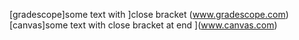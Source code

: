 [gradescope]some text with ]close bracket (www.gradescope.com)
[canvas]some text with close bracket at end ](www.canvas.com)